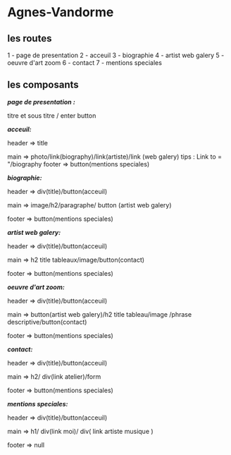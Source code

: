# Agnes-Vandorme

## **les routes**

1 - page de presentation
2 - acceuil
3 - biographie
4 - artist web galery
5 - oeuvre d'art zoom
6 - contact
7 - mentions speciales

## **les composants**

**_page de presentation :_**

titre et sous titre / enter button

**_acceuil:_**

header => title

main => photo/link(biography)/link(artiste)/link (web galery)
tips : Link to = "/biography
footer => button(mentions speciales)

**_biographie:_**

header => div(title)/button(acceuil)

main => image/h2/paragraphe/ button (artist web galery)

footer => button(mentions speciales)

**_artist web galery:_**

header => div(title)/button(acceuil)

main => h2 title tableaux/image/button(contact)

footer => button(mentions speciales)

**_oeuvre d'art zoom:_**

header => div(title)/button(acceuil)

main => button(artist web galery)/h2 title tableau/image
/phrase descriptive/button(contact)

footer => button(mentions speciales)

**_contact:_**

header => div(title)/button(acceuil)

main => h2/ div(link atelier)/form

footer => button(mentions speciales)

**_mentions speciales:_**

header => div(title)/button(acceuil)

main => h1/ div(link moi)/ div( link artiste musique )

footer => null
